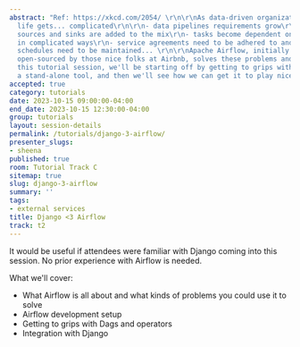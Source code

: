 ```yaml
---
abstract: "Ref: https://xkcd.com/2054/ \r\n\r\nAs data-driven organizations grow,
  life gets... complicated\r\n\r\n- data pipelines requirements grow\r\n- more data
  sources and sinks are added to the mix\r\n- tasks become dependent on each other
  in complicated ways\r\n- service agreements need to be adhered to and monitored\r\n-
  schedules need to be maintained... \r\n\r\nApache Airflow, initially developed and
  open-sourced by those nice folks at Airbnb, solves these problems and more.\r\n\r\nIn
  this tutorial session, we'll be starting off by getting to grips with Airflow as
  a stand-alone tool, and then we'll see how we can get it to play nice with Django."
accepted: true
category: tutorials
date: 2023-10-15 09:00:00-04:00
end_date: 2023-10-15 12:30:00-04:00
group: tutorials
layout: session-details
permalink: /tutorials/django-3-airflow/
presenter_slugs:
- sheena
published: true
room: Tutorial Track C
sitemap: true
slug: django-3-airflow
summary: ''
tags:
- external services
title: Django <3 Airflow
track: t2
---
```


It would be useful if attendees were familiar with Django coming into this session. No prior experience with Airflow is needed.

What we'll cover:
- What Airflow is all about and what kinds of problems you could use it to solve
- Airflow development setup
- Getting to grips with Dags and operators
- Integration with Django
